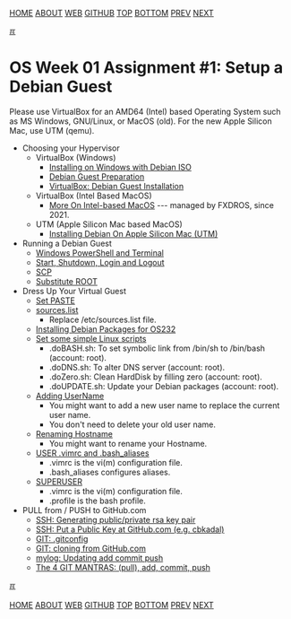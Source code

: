 ---
---
[HOME](index.md)
[ABOUT](README.md)
[WEB](https://osp4diss.vlsm.org/)
[GITHUB](https://github.com/os2xx/osp4diss/)
[TOP](#)
[BOTTOM](#endofpage)
[PREV](AOS.md#idx01)
[NEXT](W01-02.md)

[&#x213C;](#endofpage)<br id="idx00">

# OS Week 01 Assignment #1: Setup a Debian Guest

Please use VirtualBox for an AMD64 (Intel) based Operating System such as MS Windows, 
GNU/Linux, or MacOS (old). For the new Apple Silicon Mac, use UTM (qemu).

* Choosing your Hypervisor
  * VirtualBox (Windows)
    * [Installing on Windows with Debian ISO](https://doit.vlsm.org/012.html)
    * [Debian Guest Preparation](https://doit.vlsm.org/013.html)
    * [VirtualBox: Debian Guest Installation](https://doit.vlsm.org/014.html)
  * VirtualBox (Intel Based MacOS)
    * [More On Intel-based MacOS](https://fxdros.github.io/virtualbox-on-macos/)
    --- managed by FXDROS, since 2021.
  * UTM (Apple Silicon Mac based MacOS)
    * [Installing Debian On Apple Silicon Mac (UTM)](https://doit.vlsm.org/009.html)
* Running a Debian Guest
  * [Windows PowerShell and Terminal](https://doit.vlsm.org/017.html)
  * [Start, Shutdown, Login and Logout](https://doit.vlsm.org/018.html)
  * [SCP](https://doit.vlsm.org/019.html)
  * [Substitute ROOT](https://doit.vlsm.org/020.html)
* Dress Up Your Virtual Guest
  * [Set PASTE](https://doit.vlsm.org/033.html)
  * [sources.list](https://doit.vlsm.org/021.html)
    * Replace /etc/sources.list file.
  * [Installing Debian Packages for OS232](https://doit.vlsm.org/026.html#idx03)
  * [Set some simple Linux scripts](https://doit.vlsm.org/027.html)
    * .doBASH.sh: To set symbolic link from /bin/sh to /bin/bash (account: root).
    * .doDNS.sh: To alter DNS server (account: root).
    * .doZero.sh:  Clean HardDisk by filling zero (account: root).
    * .doUPDATE.sh: Update your Debian packages (account: root).
  * [Adding UserName](https://doit.vlsm.org/022.html)
    * You might want to add a new user name to replace the current user name.
    * You don't need to delete your old user name.
  * [Renaming Hostname](https://doit.vlsm.org/023.html)
    * You might want to rename your Hostname.
  * [USER .vimrc and .bash_aliases](https://doit.vlsm.org/024.html)
    * .vimrc is the vi(m) configuration file.
    * .bash_aliases configures aliases.
  * [SUPERUSER](https://doit.vlsm.org/025.html)
    * .vimrc is the vi(m) configuration file.
    * .profile is the bash profile.
* PULL from / PUSH to GitHub.com
  * [SSH: Generating public/private rsa key pair](osp-110.html)
  * [SSH: Put a Public Key at GitHub.com (e.g. cbkadal)](osp-111.html)
  * [GIT: .gitconfig](osp-112.html)
  * [GIT: cloning from GitHub.com](osp-113.html)
  * [mylog: Updating add commit push](osp-114.html)
  * [The 4 GIT MANTRAS: (pull), add, commit, push](osp-119.html)

[&#x213C;](#)<br id="endofpage"><br>
[HOME](index.md)
[ABOUT](README.md)
[WEB](https://osp4diss.vlsm.org/)
[GITHUB](https://github.com/os2xx/osp4diss)
[TOP](#)
[BOTTOM](#endofpage)
[PREV](AOS.md#idx01)
[NEXT](W01-02.md)
<br>

